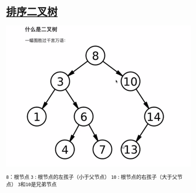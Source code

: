 #  [排序二叉树](https://roy-lau.github.io/web_list/Sort-two-fork-tree)

<img src="imgs/why-two-fork-tree.png" alt="一张图解释排序二叉树"/>
 
`8`：根节点 
`3` : 根节点的左孩子（小于父节点）
`10` : 根节点的右孩子（大于父节点）
`3`和`10`是兄弟节点